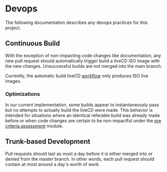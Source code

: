 # Devops

The following documentation describes any devops practices for this project.

## Continuous Build

With the exception of non-impacting code changes like documentation, any new pull request should automatically trigger build a liveCD ISO image with the new changes. Unsuccessful builds are not merged into the main branch.

Currently, the automatic build liveCD [workflow](https://github.com/cnshing/nixos-livecd/blob/main/.github/workflows/automatic-build-livecd.yml) only produces ISO live images.

### Optimizations 

In our current implementation, some builds appear to instantaneously pass but no attempts to actually build the liveCD were made. This behavior is intended for situations where an identical referable build was already made before or when code changes are certain to be non-impactful under the [pre criteria assessment](https://github.com/cnshing/nixos-livecd/blob/main/.github/actions/pre-criteria-assessment/action.yml) module.

## Trunk-based Development

Pull requests should last as most a day before it is either merged into or denied from the master branch. In other words, each pull request should contain at most around a day's worth of work. 
